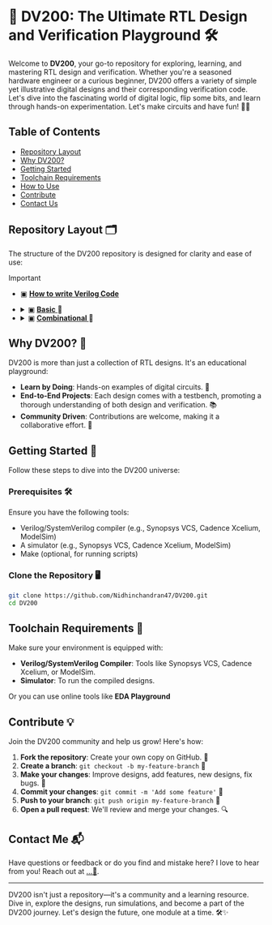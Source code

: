 # 🎉 DV200: The Ultimate RTL Design and Verification Playground 🛠️

Welcome to **DV200**, your go-to repository for exploring, learning, and mastering RTL design and verification. Whether you're a seasoned hardware engineer or a curious beginner, DV200 offers a variety of simple yet illustrative digital designs and their corresponding verification code. Let's dive into the fascinating world of digital logic, flip some bits, and learn through hands-on experimentation. Let's make circuits and have fun! 🚀🔧

## Table of Contents
- [Repository Layout](#repository-layout)
- [Why DV200?](#why-dv200)
- [Getting Started](#getting-started)
- [Toolchain Requirements](#toolchain-requirements)
- [How to Use](#how-to-use)
- [Contribute](#contribute)
- [Contact Us](#contact-us)

## Repository Layout 🗂️
The structure of the DV200 repository is designed for clarity and ease of use:

> [!IMPORTANT]
>  -  ▣ <a href="https://github.com/Nidhinchandran47/DV200/tree/main/DESIGNS/0.%20How%20to%20code%20in%20Verilog"> <b>How to write Verilog Code</b> </a> 
>  - <details>
>     <summary>  ▣ <a href="https://github.com/Nidhinchandran47/DV200/tree/main/DESIGNS/1.%20Basic"> <b>Basic</b> </a> 🔻 </summary>
>     
>     - 1 . [AND Gate](https://github.com/Nidhinchandran47/DV200/tree/main/DESIGNS/1.%20Basic/1.%20AND%20Gate)
>     - 2 . [OR Gate](https://github.com/Nidhinchandran47/DV200/tree/main/DESIGNS/1.%20Basic/2.%20OR%20Gate)
>     - 3 . [NOT Gate](https://github.com/Nidhinchandran47/DV200/tree/main/DESIGNS/1.%20Basic/3.%20NOT%20Gate)
>     - 4 . [NAND Gate](https://github.com/Nidhinchandran47/DV200/tree/main/DESIGNS/1.%20Basic/4.%20NAND%20Gate)
>     - 5 . [NOR Gate](https://github.com/Nidhinchandran47/DV200/tree/main/DESIGNS/1.%20Basic/5.%20NOR%20Gate)
>     - 6 . [XOR Gate](https://github.com/Nidhinchandran47/DV200/tree/main/DESIGNS/1.%20Basic/6.%20XOR%20Gate)
>     - 7 . [XNOR Gate](https://github.com/Nidhinchandran47/DV200/tree/main/DESIGNS/1.%20Basic/7.%20XNOR%20Gate)
>        
>     </details>
> 
> 
> - <details>
>     <summary>  ▣ <a href="https://github.com/Nidhinchandran47/DV200/tree/main/DESIGNS/2.%20Combinational"> <b>Combinational </b> </a> 🔻 </summary>
>     
>     - 1 . [Half Adder](https://github.com/Nidhinchandran47/DV200/tree/main/DESIGNS/2.%20Combinational/1.%20Half%20Adder)
>     - 2 . [Full Adder ](https://github.com/Nidhinchandran47/DV200/tree/main/DESIGNS/2.%20Combinational/2.%20Full%20Adder)
>     - 3 . [Half Subtractor ](https://github.com/Nidhinchandran47/DV200/tree/main/DESIGNS/2.%20Combinational/3.%20Half%20Subtractor)
>     - 4 . [Full Subtractor ](https://github.com/Nidhinchandran47/DV200/tree/main/DESIGNS/2.%20Combinational/4.%20Full%20Subtractor)
>     - 5 . [Adder cum Subtractor](https://github.com/Nidhinchandran47/DV200/tree/main/DESIGNS/2.%20Combinational/5.%20Adder%20cum%20subtractor)
>     - 6 . [2 to 1 MUX](https://github.com/Nidhinchandran47/DV200/tree/main/DESIGNS/2.%20Combinational/6.%202%20to%201%20MUX)
>     - 7 . [4 to 1 MUX](https://github.com/Nidhinchandran47/DV200/tree/main/DESIGNS/2.%20Combinational/7.%204%20to%201%20MUX)
>     - 8 . [8 to 1 MUX](https://github.com/Nidhinchandran47/DV200/tree/main/DESIGNS/2.%20Combinational/8.%208%20to%201%20MUX)
>     - 9 . [2 to 4 Decoder ](https://github.com/Nidhinchandran47/DV200/tree/main/DESIGNS/2.%20Combinational/9.%202%20to%204%20Decoder)
>     - 10 . [4 to 8 Decoder ](https://github.com/Nidhinchandran47/DV200/tree/main/DESIGNS/2.%20Combinational/10.%203%20to%208%20Decoder) 
>         
>     </details>
> 
> 
> 
> 

## Why DV200? 🤔
DV200 is more than just a collection of RTL designs. It's an educational playground:
- **Learn by Doing**: Hands-on examples of digital circuits. 🚀
- **End-to-End Projects**: Each design comes with a testbench, promoting a thorough understanding of both design and verification. 📚
- **Community Driven**: Contributions are welcome, making it a collaborative effort. 🤝


## Getting Started 🏁
Follow these steps to dive into the DV200 universe:

### Prerequisites 🛠️
Ensure you have the following tools:
- Verilog/SystemVerilog compiler (e.g., Synopsys VCS, Cadence Xcelium, ModelSim)
- A simulator (e.g., Synopsys VCS, Cadence Xcelium, ModelSim)
- Make (optional, for running scripts)

### Clone the Repository 🖥️
```bash
git clone https://github.com/Nidhinchandran47/DV200.git
cd DV200
```

## Toolchain Requirements 🧰
Make sure your environment is equipped with:
- **Verilog/SystemVerilog Compiler**: Tools like Synopsys VCS, Cadence Xcelium, or ModelSim.
- **Simulator**: To run the compiled designs.
  
Or you can use online tools like **EDA Playground**


## Contribute 💡
Join the DV200 community and help us grow! Here's how:
1. **Fork the repository**: Create your own copy on GitHub. 🍴
2. **Create a branch**: `git checkout -b my-feature-branch` 🌿
3. **Make your changes**: Improve designs, add features, new designs, fix bugs. 🔧
4. **Commit your changes**: `git commit -m 'Add some feature'` 📝
5. **Push to your branch**: `git push origin my-feature-branch` 🚀
6. **Open a pull request**: We'll review and merge your changes. 🔍

## Contact Me 📬
Have questions or feedback or do you find and mistake here? I love to hear from you! Reach out at [...💬](mailto:nidhinchandran470@gmail.com).

---

DV200 isn't just a repository—it's a community and a learning resource. Dive in, explore the designs, run simulations, and become a part of the DV200 journey. Let's design the future, one module at a time. 🛠️✨
